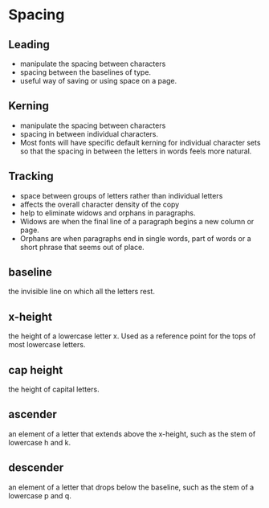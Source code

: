 # Spacing

## Leading
* manipulate the spacing between characters
* spacing between the baselines of type.
* useful way of saving or using space on a page.

## Kerning
* manipulate the spacing between characters
* spacing in between individual characters. 
* Most fonts will have specific default kerning for individual character sets so that the spacing in between the letters in words feels more natural.


## Tracking
* space between groups of letters rather than individual letters
* affects the overall character density of the copy
* help to eliminate widows and orphans in paragraphs.  
* Widows are when the final line of a paragraph begins a new column or page.
* Orphans are when paragraphs end in single words, part of words or a short phrase that seems out of place.

## baseline
the invisible line on which all the letters rest.

## x-height
the height of a lowercase letter x. Used as a reference point for the tops of most lowercase letters.

## cap height
the height of capital letters.

## ascender
an element of a letter that extends above the x-height, such as the stem of lowercase h and k.

## descender
an element of a letter that drops below the baseline, such as the stem of a lowercase p and q.